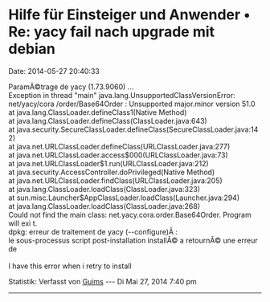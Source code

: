 Hilfe für Einsteiger und Anwender • Re: yacy fail nach upgrade mit debian
=========================================================================

Date: 2014-05-27 20:40:33

ParamÃ©trage de yacy (1.73.9060) \...\
Exception in thread \"main\" java.lang.UnsupportedClassVersionError:
net/yacy/cora /order/Base64Order : Unsupported major.minor version 51.0\
at java.lang.ClassLoader.defineClass1(Native Method)\
at java.lang.ClassLoader.defineClass(ClassLoader.java:643)\
at java.security.SecureClassLoader.defineClass(SecureClassLoader.java:14
2)\
at java.net.URLClassLoader.defineClass(URLClassLoader.java:277)\
at java.net.URLClassLoader.access\$000(URLClassLoader.java:73)\
at java.net.URLClassLoader\$1.run(URLClassLoader.java:212)\
at java.security.AccessController.doPrivileged(Native Method)\
at java.net.URLClassLoader.findClass(URLClassLoader.java:205)\
at java.lang.ClassLoader.loadClass(ClassLoader.java:323)\
at sun.misc.Launcher\$AppClassLoader.loadClass(Launcher.java:294)\
at java.lang.ClassLoader.loadClass(ClassLoader.java:268)\
Could not find the main class: net.yacy.cora.order.Base64Order. Program
will exi t.\
dpkg: erreur de traitement de yacy (\--configure)Â :\
le sous-processus script post-installation installÃ© a retournÃ© une
erreur de\
\
I have this error when i retry to install

Statistik: Verfasst von
[Guims](http://forum.yacy-websuche.de/memberlist.php?mode=viewprofile&u=8995)
--- Di Mai 27, 2014 7:40 pm

------------------------------------------------------------------------
